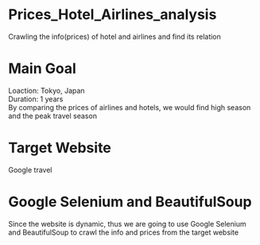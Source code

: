 # Prices_Hotel_Airlines_analysis
Crawling the info(prices) of hotel and airlines and find its relation

# Main Goal
Loaction: Tokyo, Japan<br>
Duration: 1 years<br>
By comparing the prices of airlines and hotels, we would find high season and the peak travel season

# Target Website
Google travel

# Google Selenium and BeautifulSoup
Since the website is dynamic, thus we are going to use Google Selenium and BeautifulSoup to crawl the info and prices from the target website
